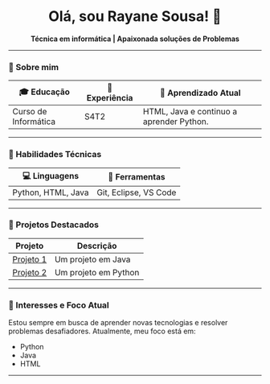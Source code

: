 <h1 align="center">Olá, sou Rayane Sousa! 👋</h1>
<p align="center">
  <b>Técnica em informática | Apaixonada soluções de Problemas</b>
</p>

---

### 📝 Sobre mim

| 🎓 Educação               | 💼 Experiência                 | 🌱 Aprendizado Atual      |
|---------------------------|--------------------------------|---------------------------|
| Curso de Informática      | S4T2 | HTML, Java e continuo a aprender Python. |

---

### 🚀 Habilidades Técnicas

| 💻 Linguagens              | 🔧 Ferramentas                  
|----------------------------|---------------------------------|
| Python, HTML, Java  | Git, Eclipse, VS Code         
---

### 📌 Projetos Destacados

| Projeto        | Descrição                                                   
|----------------|----------------------------------------------|
| [Projeto 1]() | Um projeto em Java        
| [Projeto 2]() | Um projeto em Python               

---

### 🎯 Interesses e Foco Atual

Estou sempre em busca de aprender novas tecnologias e resolver problemas desafiadores. Atualmente, meu foco está em:
- Python
- Java
- HTML

---

